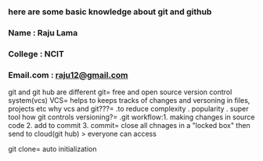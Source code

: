  ### here are some basic knowledge about git and github 
 

 ### Name : Raju Lama
 ### College : NCIT
 ### Email.com : raju12@gmail.com
 
 
 git and git hub are different
git= free and open source version control system(vcs)
VCS= helps to keeps tracks of changes and versoning in files, projects etc
why vcs and git???= .to reduce complexity
                    . popularity
                    . super tool
how git controls versioning?= .git workflow:1. making changes in source code
                                            2. add to commit
                                            3. commit= close all chnages in a "locked box" then send to cloud(git hub) >                                                      everyone can access

git clone= auto initialization

